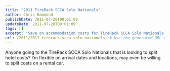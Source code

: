 ```yaml
---
title: "2011 TireRack SCCA Solo Nationals"
author: Chris Hammond
publishDate: 2011-07-28T00:01:09
updateDate: 2011-07-28T00:01:09
tags: []
excerpt: "Save on accommodation costs for TireRack SCCA Solo Nationals! Open to sharing hotel expenses and car rental with flexible dates and locations."
url: /2011/2011-tirerack-scca-solo-nationals  # Use the generated URL with year
---
```

<p>Anyone going to the TireRack SCCA Solo Nationals that is looking to split hotel costs? I’m flexible on arrival dates and locations, may even be willing to split costs on a rental car.</p>


